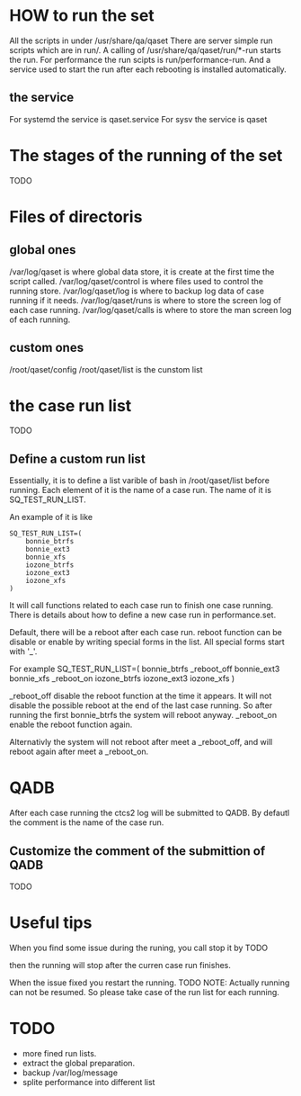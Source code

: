 HOW to run the set
==================
All the scripts in under /usr/share/qa/qaset
There are server simple run scripts which are in run/.
A calling of /usr/share/qa/qaset/run/*-run starts the run.
For performance the run scipts is run/performance-run.
And a service used to start the run after each rebooting
is installed automatically.

the service
-------------------
For systemd the service is qaset.service
For sysv the service is qaset

The stages of the running of the set
===================================
TODO

Files of directoris
===================
global ones
-----------
/var/log/qaset is where global data store, it is create at the first time the script called.
/var/log/qaset/control is where files used to control the running store.
/var/log/qaset/log is where to backup log data of case running if it needs.
/var/log/qaset/runs is where to store the screen log of each case running.
/var/log/qaset/calls is where to store the man screen log of each running.

custom ones
-----------
/root/qaset/config
/root/qaset/list is the cunstom list

the case run list
=================
TODO

Define a custom run list
------------------------
Essentially, it is to define a list varible of bash in /root/qaset/list before running.
Each element of it is the name of a case run.
The name of it is SQ_TEST_RUN_LIST.

An example of it is like

    SQ_TEST_RUN_LIST=(
        bonnie_btrfs
        bonnie_ext3
        bonnie_xfs
        iozone_btrfs
        iozone_ext3
        iozone_xfs
    )

It will call functions related to each case run to finish one case running.
There is details about how to define a new case run in performance.set.

Default, there will be a reboot after each case run.
reboot function can be disable or enable by writing special forms in the list.
All special forms start with '_'.

For example
    SQ_TEST_RUN_LIST=(
        bonnie_btrfs
        _reboot_off
        bonnie_ext3
        bonnie_xfs
        _reboot_on
        iozone_btrfs
        iozone_ext3
        iozone_xfs
    )

_reboot_off disable the reboot function at the time it appears.
It will not disable the possible reboot at the end of the last case running.
So after running the first bonnie_btrfs the system will reboot anyway.
_reboot_on enable the reboot function again.

Alternativly the system will not reboot after meet a _reboot_off,
and will reboot again after meet a _reboot_on.

QADB
====
After each case running the ctcs2 log will be submitted to QADB.
By defautl the comment is the name of the case run.

Customize the comment of the submittion of QADB
-----------------------------------------------
TODO 

Useful tips
===========
When you find some issue during the runing, you call stop it by
   TODO

then the running will stop after the curren case run finishes.

When the issue fixed you restart the running.
TODO
NOTE: Actually running can not be resumed. So please take case of the run list
for each running.

TODO
====
  * more fined run lists.
  * extract the global preparation.
  * backup /var/log/message
  * splite performance into different list
